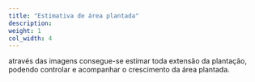 ```yaml
---
title: "Estimativa de área plantada"
description: 
weight: 1
col_width: 4
---
```

através das imagens consegue-se estimar toda extensão da plantação, podendo controlar e acompanhar o crescimento da área plantada.